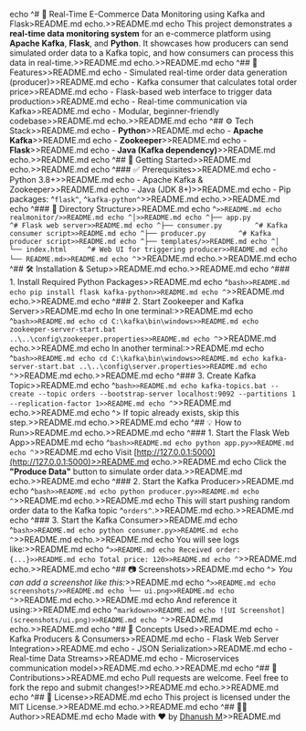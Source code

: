 echo ^# 🛒 Real-Time E-Commerce Data Monitoring using Kafka and Flask>README.md
echo.>>README.md
echo This project demonstrates a **real-time data monitoring system** for an e-commerce platform using **Apache Kafka**, **Flask**, and **Python**. It showcases how producers can send simulated order data to a Kafka topic, and how consumers can process this data in real-time.>>README.md
echo.>>README.md
echo ^## 📌 Features>>README.md
echo - Simulated real-time order data generation (producer)>>README.md
echo - Kafka consumer that calculates total order price>>README.md
echo - Flask-based web interface to trigger data production>>README.md
echo - Real-time communication via Kafka>>README.md
echo - Modular, beginner-friendly codebase>>README.md
echo.>>README.md
echo ^## ⚙️ Tech Stack>>README.md
echo - **Python**>>README.md
echo - **Apache Kafka**>>README.md
echo - **Zookeeper**>>README.md
echo - **Flask**>>README.md
echo - **Java (Kafka dependency)**>>README.md
echo.>>README.md
echo ^## 🚀 Getting Started>>README.md
echo.>>README.md
echo ^### ✅ Prerequisites>>README.md
echo - Python 3.8+>>README.md
echo - Apache Kafka & Zookeeper>>README.md
echo - Java (JDK 8+)>>README.md
echo - Pip packages: ^`flask^`, ^`kafka-python^`>>README.md
echo.>>README.md
echo ^### 📁 Directory Structure>>README.md
echo ^```>>README.md
echo realmonitor/>>README.md
echo ^│>>README.md
echo ^├── app.py             ^# Flask web server>>README.md
echo ^├── consumer.py        ^# Kafka consumer script>>README.md
echo ^├── producer.py        ^# Kafka producer script>>README.md
echo ^├── templates/>>README.md
echo ^│   └── index.html     ^# Web UI for triggering producer>>README.md
echo └── README.md>>README.md
echo ^```>>README.md
echo.>>README.md
echo ^## 🛠️ Installation & Setup>>README.md
echo.>>README.md
echo ^### 1. Install Required Python Packages>>README.md
echo ^```bash>>README.md
echo pip install flask kafka-python>>README.md
echo ^```>>README.md
echo.>>README.md
echo ^### 2. Start Zookeeper and Kafka Server>>README.md
echo In one terminal:>>README.md
echo ^```bash>>README.md
echo cd C:\kafka\bin\windows>>README.md
echo zookeeper-server-start.bat ..\..\config\zookeeper.properties>>README.md
echo ^```>>README.md
echo.>>README.md
echo In another terminal:>>README.md
echo ^```bash>>README.md
echo cd C:\kafka\bin\windows>>README.md
echo kafka-server-start.bat ..\..\config\server.properties>>README.md
echo ^```>>README.md
echo.>>README.md
echo ^### 3. Create Kafka Topic>>README.md
echo ^```bash>>README.md
echo kafka-topics.bat --create --topic orders --bootstrap-server localhost:9092 --partitions 1 --replication-factor 1>>README.md
echo ^```>>README.md
echo.>>README.md
echo ^> If topic already exists, skip this step.>>README.md
echo.>>README.md
echo ^## 💡 How to Run>>README.md
echo.>>README.md
echo ^### 1. Start the Flask Web App>>README.md
echo ^```bash>>README.md
echo python app.py>>README.md
echo ^```>>README.md
echo Visit [http://127.0.0.1:5000](http://127.0.0.1:5000)>>README.md
echo.>>README.md
echo Click the **"Produce Data"** button to simulate order data.>>README.md
echo.>>README.md
echo ^### 2. Start the Kafka Producer>>README.md
echo ^```bash>>README.md
echo python producer.py>>README.md
echo ^```>>README.md
echo.>>README.md
echo This will start pushing random order data to the Kafka topic ^`orders^`.>>README.md
echo.>>README.md
echo ^### 3. Start the Kafka Consumer>>README.md
echo ^```bash>>README.md
echo python consumer.py>>README.md
echo ^```>>README.md
echo.>>README.md
echo You will see logs like:>>README.md
echo ^```>>README.md
echo Received order: {...}>>README.md
echo Total price: 120>>README.md
echo ^```>>README.md
echo.>>README.md
echo ^## 📷 Screenshots>>README.md
echo ^> *You can add a screenshot like this:*>>README.md
echo ^```>>README.md
echo screenshots/>>README.md
echo └── ui.png>>README.md
echo ^```>>README.md
echo.>>README.md
echo And reference it using:>>README.md
echo ^```markdown>>README.md
echo ![UI Screenshot](screenshots/ui.png)>>README.md
echo ^```>>README.md
echo.>>README.md
echo ^## 🧠 Concepts Used>>README.md
echo - Kafka Producers & Consumers>>README.md
echo - Flask Web Server Integration>>README.md
echo - JSON Serialization>>README.md
echo - Real-time Data Streams>>README.md
echo - Microservices communication model>>README.md
echo.>>README.md
echo ^## 🤝 Contributions>>README.md
echo Pull requests are welcome. Feel free to fork the repo and submit changes!>>README.md
echo.>>README.md
echo ^## 📜 License>>README.md
echo This project is licensed under the MIT License.>>README.md
echo.>>README.md
echo ^## 👨‍💻 Author>>README.md
echo Made with ❤️ by [Dhanush M](https://github.com/Dhanushm4422)>>README.md
